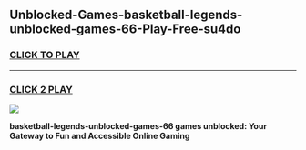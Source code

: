 
## Unblocked-Games-basketball-legends-unblocked-games-66-Play-Free-su4do
<h3>
<a href="https://premium76.site?title=basketball-legends-unblocked-games-66&ref=20A">CLICK TO PLAY</a></h3>
<hr>

<h3>
<a href="https://premium76.site?title=basketball-legends-unblocked-games-66&ref=20A">CLICK 2 PLAY</a>
  
</h3>

<a href="https://premium76.site?title=basketball-legends-unblocked-games-66&ref=20A"><img src="https://clearcache.store/games.png"></a>


**basketball-legends-unblocked-games-66 games unblocked: Your Gateway to Fun and Accessible Online Gaming**
